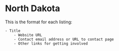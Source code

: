 # North Dakota

This is the format for each listing:

```
- Title
    - Website URL
    - Contact email address or URL to contact page
    - Other links for getting involved
```